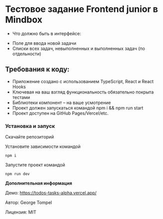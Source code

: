 
  # Тестовое задание Frontend junior в Mindbox

  * Что должно быть в интерфейсе:

  - Поле для ввода новой задачи
  - Списки всех задач, невыполненных и выполненных задач (по отдельности)

  ## Требования к коду:

  - Приложение создано с использованием TypeScript, React и React Hooks
  - Ключевая на ваш взгляд функциональность обязательно покрыта тестами
  - Библиотеки компонент – на ваше усмотрение
  - Проект должен запускаться командой npm i && npm run start
  - Проект доступен на GitHub Pages/Vercel/etc.

  ### Установка и запуск

  Скачайте репозиторий

  Установите зависимости командой

  `npm i`

  Запустите проект командой

  `npm run dev`

  **Дополнительная информация**

Демо: https://todos-tasks-alpha.vercel.app/

Автор: George Tompel

Лицензия: MIT
